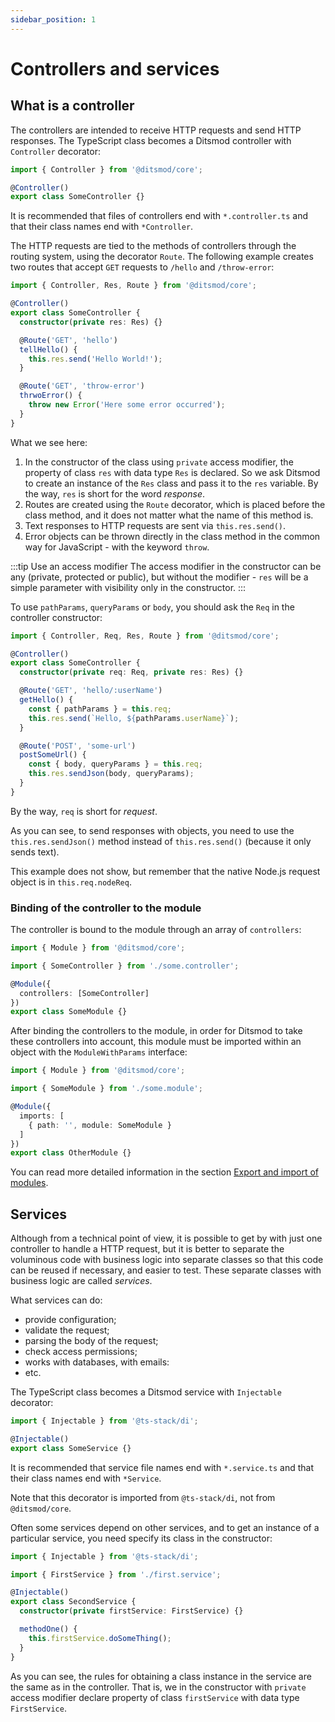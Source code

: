 ```yaml
---
sidebar_position: 1
---
```


# Controllers and services

## What is a controller

The controllers are intended to receive HTTP requests and send HTTP responses. The TypeScript class becomes a Ditsmod controller with `Controller` decorator:

```ts
import { Controller } from '@ditsmod/core';

@Controller()
export class SomeController {}
```

It is recommended that files of controllers end with `*.controller.ts` and that their class names end with `*Controller`.

<!--
In general, you can transfer an object with the following properties to the `Controller` decorator:

```ts
import { Controller } from '@ditsmod/core';

@Controller({
  providersPerRou: [], // Route-level providers
  providersPerReq: [] // Request-level providers
})
export class SomeController {}
```
-->

The HTTP requests are tied to the methods of controllers through the routing system, using the decorator `Route`. The following example creates two routes that accept `GET` requests to `/hello` and `/throw-error`:

```ts
import { Controller, Res, Route } from '@ditsmod/core';

@Controller()
export class SomeController {
  constructor(private res: Res) {}

  @Route('GET', 'hello')
  tellHello() {
    this.res.send('Hello World!');
  }

  @Route('GET', 'throw-error')
  thrwoError() {
    throw new Error('Here some error occurred');
  }
}
```

What we see here:

1. In the constructor of the class using `private` access modifier, the property of class `res` with data type `Res` is declared. So we ask Ditsmod to create an instance of the `Res` class and pass it to the `res` variable. By the way, `res` is short for the word _response_.
2. Routes are created using the `Route` decorator, which is placed before the class method, and it does not matter what the name of this method is.
3. Text responses to HTTP requests are sent via `this.res.send()`.
4. Error objects can be thrown directly in the class method in the common way for JavaScript - with the keyword `throw`.

:::tip Use an access modifier
The access modifier in the constructor can be any (private, protected or public), but without the modifier - `res` will be a simple parameter with visibility only in the constructor.
:::

To use `pathParams`, `queryParams` or `body`, you should ask the `Req` in the controller constructor:

```ts
import { Controller, Req, Res, Route } from '@ditsmod/core';

@Controller()
export class SomeController {
  constructor(private req: Req, private res: Res) {}

  @Route('GET', 'hello/:userName')
  getHello() {
    const { pathParams } = this.req;
    this.res.send(`Hello, ${pathParams.userName}`);
  }

  @Route('POST', 'some-url')
  postSomeUrl() {
    const { body, queryParams } = this.req;
    this.res.sendJson(body, queryParams);
  }
}
```

By the way, `req` is short for _request_.

As you can see, to send responses with objects, you need to use the `this.res.sendJson()` method instead of `this.res.send()` (because it only sends text).

This example does not show, but remember that the native Node.js request object is in `this.req.nodeReq`.

### Binding of the controller to the module

The controller is bound to the module through an array of `controllers`:

```ts {6}
import { Module } from '@ditsmod/core';

import { SomeController } from './some.controller';

@Module({
  controllers: [SomeController]
})
export class SomeModule {}
```

After binding the controllers to the module, in order for Ditsmod to take these controllers into account, this module must be imported within an object with the `ModuleWithParams` interface:

```ts {7}
import { Module } from '@ditsmod/core';

import { SomeModule } from './some.module';

@Module({
  imports: [
    { path: '', module: SomeModule }
  ]
})
export class OtherModule {}
```

You can read more detailed information in the section [Export and import of modules][1].

## Services

Although from a technical point of view, it is possible to get by with just one controller to handle a HTTP request, but it is better to separate the voluminous code with business logic into separate classes so that this code can be reused if necessary, and easier to test. These separate classes with business logic are called _services_.

What services can do:

- provide configuration;
- validate the request;
- parsing the body of the request;
- check access permissions;
- works with databases, with emails:
- etc.

The TypeScript class becomes a Ditsmod service with `Injectable` decorator:

```ts
import { Injectable } from '@ts-stack/di';

@Injectable()
export class SomeService {}
```

It is recommended that service file names end with `*.service.ts` and that their class names end with `*Service`.

Note that this decorator is imported from `@ts-stack/di`, not from `@ditsmod/core`.

Often some services depend on other services, and to get an instance of a particular service, you need specify its class in the constructor:

```ts
import { Injectable } from '@ts-stack/di';

import { FirstService } from './first.service';

@Injectable()
export class SecondService {
  constructor(private firstService: FirstService) {}

  methodOne() {
    this.firstService.doSomeThing();
  }
}
```

As you can see, the rules for obtaining a class instance in the service are the same as in the controller. That is, we in the constructor with `private` access modifier declare property of class `firstService` with data type `FirstService`.

[1]: /components-of-ditsmod-app/exports-and-imports#import-module
